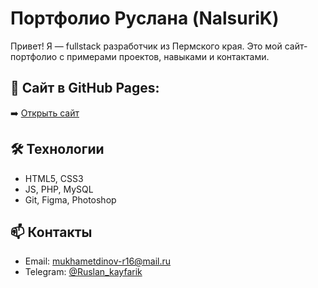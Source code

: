 # Портфолио Руслана (NalsuriK)

Привет! Я — fullstack разработчик из Пермского края. Это мой сайт-портфолио с примерами проектов, навыками и контактами.

## 📌 Сайт в GitHub Pages:
➡️ [Открыть сайт](https://nalsin.github.io/portfolio/portfolio_ruslan.html)

## 🛠️ Технологии
- HTML5, CSS3
- JS, PHP, MySQL
- Git, Figma, Photoshop

## 📫 Контакты
- Email: mukhametdinov-r16@mail.ru  
- Telegram: [@Ruslan_kayfarik](https://t.me/Ruslan_kayfarik)
